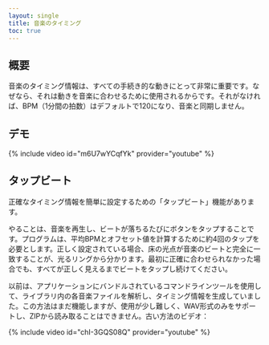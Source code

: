 ```yaml
---
layout: single
title: 音楽のタイミング
toc: true
---
```


## 概要
音楽のタイミング情報は、すべての手続き的な動きにとって非常に重要です。なぜなら、それは動きを音楽に合わせるために使用されるからです。それがなければ、BPM（1分間の拍数）はデフォルトで120になり、音楽と同期しません。

## デモ
{% include video id="m6U7wYCqfYk" provider="youtube" %}

## タップビート
正確なタイミング情報を簡単に設定するための「タップビート」機能があります。

やることは、音楽を再生し、ビートが落ちるたびにボタンをタップすることです。プログラムは、平均BPMとオフセット値を計算するために約4回のタップを必要とします。正しく設定されている場合、床の光点が音楽のビートと完全に一致することが、光るリングから分かります。最初に正確に合わせられなかった場合でも、すべてが正しく見えるまでビートをタップし続けてください。

以前は、アプリケーションにバンドルされているコマンドラインツールを使用して、ライブラリ内の各音楽ファイルを解析し、タイミング情報を生成していました。この方法はまだ機能しますが、使用が少し難しく、WAV形式のみをサポートし、ZIPから読み取ることはできません。古い方法のビデオ：

{% include video id="chI-3GQS08Q" provider="youtube" %}